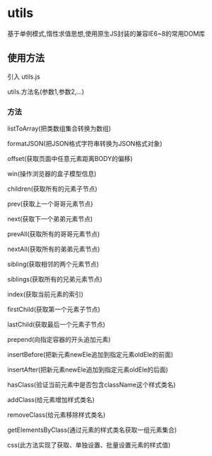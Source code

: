 # utils
基于单例模式,惰性求值思想,使用原生JS封装的兼容IE6~8的常用DOM库

## 使用方法
引入 utils.js

utils.方法名(参数1,参数2,...)

### 方法
listToArray(把类数组集合转换为数组)

formatJSON(把JSON格式字符串转换为JSON格式对象)

offset(获取页面中任意元素距离BODY的偏移)

win(操作浏览器的盒子模型信息)

children(获取所有的元素子节点)

prev(获取上一个哥哥元素节点)

next(获取下一个弟弟元素节点)

prevAll(获取所有的哥哥元素节点)

nextAll(获取所有的弟弟元素节点)

sibling(获取相邻的两个元素节点)

siblings(获取所有的兄弟元素节点)

index(获取当前元素的索引)

firstChild(获取第一个元素子节点)

lastChild(获取最后一个元素子节点)

prepend(向指定容器的开头追加元素)

insertBefore(把新元素newEle追加到指定元素oldEle的前面)

insertAfter(把新元素newEle追加到指定元素oldEle的后面)

hasClass(验证当前元素中是否包含className这个样式类名)

addClass(给元素增加样式类名)

removeClass(给元素移除样式类名)

getElementsByClass(通过元素的样式类名获取一组元素集合)

css(此方法实现了获取、单独设置、批量设置元素的样式值)
